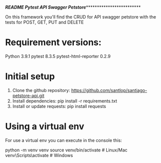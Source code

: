 *************************************README Pytest API Swagger Petstore**************************************************************

On this framework you'll find the CRUD for API swagger petstore with the tests for POST, GET, PUT and DELETE

# Requirement versions:
Python 3.9.1
pytest 8.3.5
pytest-html-reporter  0.2.9

# Initial setup

1. Clone the github repository: https://github.com/santlop/santiago-petstore-api.git
2. Install dependencies: pip install -r requirements.txt
3. Install or update requests: pip install requests 

# Using a virtual env

For use a virtual env you can execute in the console this:

python -m venv venv
source venv/bin/activate  # Linux/Mac
venv\Scripts\activate     # Windows


